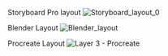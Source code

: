 Storyboard Pro layout
![Storyboard_layout_0](https://github.com/propmok/qmk_firmware/assets/168261638/3b345e69-bf08-4ff9-9fc8-6bc72afe0d65)

Blender Layout
![Blender_layout](https://github.com/propmok/qmk_firmware/assets/168261638/73c789da-5b87-4325-a3ca-6557f1cc2b74)

Procreate Layout
![Layer 3 - Procreate](https://github.com/propmok/qmk_firmware/assets/168261638/548de04a-401b-48f4-80ac-50ec30a437cb)
